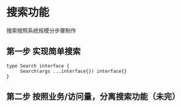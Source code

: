 # 搜索功能

搜索按照系统规模分步骤制作

## 第一步 实现简单搜索
~~~
type Search interface {
     Search(args ...interface{}) interface{}
}
~~~

## 第二步 按照业务/访问量，分离搜索功能（未完）